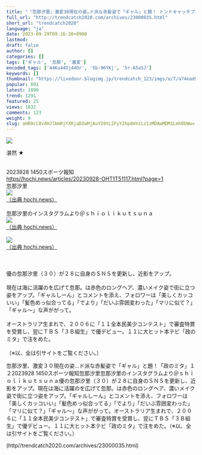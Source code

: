 ```yaml
---
title: "『忽那汐里』激変30現在の姿…ド派な赤髪姿で「ギャル」と題！ トンドキャッチブログ"
full_url: "http://trendcatch2020.com/archives/23000035.html"
short_url: "trendcatch2020"
language: "ja"
date: 2023-09-29T09:16:20+0900
lastmod: 
draft: false
author: []
categories: []
tags: ['ギャル', '忽那', '激変']
encoded_tags: ['44Ku44Oj44Or', '5b-96YKj', '5r-A5aSJ']
keywords: []
thumbnail: "https://livedoor.blogimg.jp/trendcatch_123/imgs/a/7/a74ead93.jpg"
popular: 891
latest: 1890
trend: 1291
featured: 25
views: 1832
comments: 123
weight: 9
slug: aHR0cC8vdHJlbmRjYXRjaDIwMjAuY29tL2FyY2hpdmVzLzIzMDAwMDM1Lmh0bWw=
---
```


![](https://livedoor.blogimg.jp/trendcatch_123/imgs/a/7/a74ead93.jpg)

<div><p>湛然 ★ </p><br> 2023928 1450スポーツ報知 <br> <a target='_blank' href='https//hochi.news/articles/20230928-OHT1T51117.html?page=1'>https//hochi.news/articles/20230928-OHT1T51117.html?page=1</a> <br> 忽那汐里 <br> <a href='https//hochi.news/images/2023/09/28/20230928-OHT1I51179-L.jpg' target='_blank' class='' id='img_1_1'><img src='https//livedoor.blogimg.jp/trendcatch_123/imgs/a/7/a74ead93.jpg'><br>（出典 hochi.news）<br></a> <br> 忽那汐里のインスタグラムより＠ｓｈｉｏｌｉｋｕｔｓｕｎａ <br> <a href='https//hochi.news/images/2023/09/28/20230928-OHT1I51180-L.jpg' target='_blank' class='' id='img_1_2'><img src='https//livedoor.blogimg.jp/trendcatch_123/imgs/d/c/dcf64cde.jpg'><br>（出典 hochi.news）<br></a> <br> <a href='https//hochi.news/images/2023/09/28/20230928-OHT1I51181-L.jpg' target='_blank' class='' id='img_1_3'><img src='https//livedoor.blogimg.jp/trendcatch_123/imgs/6/8/680c150e.jpg'><br>（出典 hochi.news）<br></a> <br> <br> <br> 優の忽那汐里（３０）が２８に自身のＳＮＳを更新し、近影をアップ。 <br> <br> 現在は海に活躍のを広げて忽那。は赤色のロングヘア、濃いメイク姿で街に立つ姿をアップ。「ギャルしーん」とコメントを添え、フォロワーは「美しくカッコいい」「髪色めっ似合ってる」「でより」「だいぶ雰囲変わった」「マリに似て？」「ギャル～」な声ががって。 <br> <br> オーストラリア生まれで、２００６に「１１全本民美少コンテスト」で審査特賞を受賞し、翌にＴＢＳ「３Ｂ組生」で優デビュー。１１に大ヒット本テビ「政のミタ」で注をめた。 <br> <br> （※以、全は引サイトをご覧ください。） <p>忽那汐里、激変３０現在の姿…ド派な赤髪姿で「ギャル」と題！「政のミタ」１２2023928 1450スポーツ報知忽那汐里忽那汐里のインスタグラムより＠ｓｈｉｏｌｉｋｕｔｓｕｎａ優の忽那汐里（３０）が２８に自身のＳＮＳを更新し、近影をアップ。現在は海に活躍のを広げて忽那。は赤色のロングヘア、濃いメイク姿で街に立つ姿をアップ。「ギャルしーん」とコメントを添え、フォロワーは「美しくカッコいい」「髪色めっ似合ってる」「でより」「だいぶ雰囲変わった」「マリに似て？」「ギャル～」な声ががって。オーストラリア生まれで、２００６に「１１全本民美少コンテスト」で審査特賞を受賞し、翌にＴＢＳ「３Ｂ組生」で優デビュー。１１に大ヒット本テビ「政のミタ」で注をめた。（※以、全は引サイトをご覧ください。）</p></div>

(http//trendcatch2020.com/archives/23000035.html)
